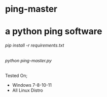# ping-master
# a python ping software

###### pip install -r requirements.txt
###### python ping-master.py

Tested On;
- Windows 7-8-10-11
- All Linux Distro
